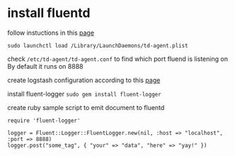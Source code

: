 # install fluentd
follow instuctions in this [page](https://docs.fluentd.org/v0.12/articles/install-by-dmg)

`sudo launchctl load /Library/LaunchDaemons/td-agent.plist`

check `/etc/td-agent/td-agent.conf` to find which port fluend is listening on
By default it runs on 8888

create logstash configuration according to this [page](https://www.elastic.co/guide/en/logstash/current/plugins-codecs-fluent.html)

install fluent-logger
`sudo gem install fluent-logger`

create ruby sample script to emit document to fluentd

```
require 'fluent-logger'

logger = Fluent::Logger::FluentLogger.new(nil, :host => "localhost", :port => 8888)
logger.post("some_tag", { "your" => "data", "here" => "yay!" })
```




